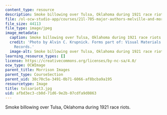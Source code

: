 ```yaml
---
content_type: resource
description: Smoke billowing over Tulsa, Oklahoma during 1921 race riots.
file: /ol-ocw-studio-app/courses/21l-705-major-authors-melville-and-morrison-fall-2003/afbd3ec3cb0d71d69e2b07cdfa9d0863_tulsariot3.jpg
file_size: 44113
file_type: image/jpeg
image_metadata:
  caption: Smoke billowing over Tulsa, Oklahoma during 1921 race riots.
  credit: 'Photo by Alvin C. Krupnick. Forms part of: Visual Materials from the NAACP
    Records.'
  image-alt: Smoke billowing over Tulsa, Oklahoma during 1921 race riots.
learning_resource_types: []
license: https://creativecommons.org/licenses/by-nc-sa/4.0/
ocw_type: OCWImage
parent_title: Morrison Images
parent_type: CourseSection
parent_uid: 38c70c5a-3491-0b71-6066-af8bcba9a195
resourcetype: Image
title: tulsariot3.jpg
uid: afbd3ec3-cb0d-71d6-9e2b-07cdfa9d0863
---
```

Smoke billowing over Tulsa, Oklahoma during 1921 race riots.
